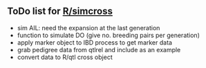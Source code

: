 
## ToDo list for [R/simcross](http://github.com/kbroman/simcross)

- sim AIL: need the expansion at the last generation
- function to simulate DO (give no. breeding pairs per generation)
- apply marker object to IBD process to get marker data
- grab pedigree data from qtlrel and include as an example
- convert data to R/qtl cross object

